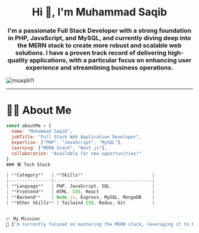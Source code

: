 <h1 align="center">Hi 👋, I'm Muhammad Saqib</h1>
<h3 align="center">I'm a passionate Full Stack Developer with a strong foundation in PHP, JavaScript, and MySQL, and currently diving deep into the MERN stack to create more robust and scalable web solutions. I have a proven track record of delivering high-quality applications, with a particular focus on enhancing user experience and streamlining business operations.</h3>

<p align="left"> <img src="https://komarev.com/ghpvc/?username=msaqib11&label=Profile%20views&color=0e75b6&style=flat" alt="msaqib11" /> </p>

---

# 👨‍💻 About Me

```javascript
const aboutMe = {
  name: "Muhammad Saqib",
  jobTitle: "Full Stack Web Application Developer",
  expertise: ["PHP", "JavaScript", "MySQL"],
  learning: ["MERN Stack", "Next.js"],
  collaboration: "Available for new opportunities!"
}
### 🛠 Tech Stack

| **Category**   | **Skills**                          |
|----------------|-------------------------------------|
| **Language**   | PHP, JavaScript, SQL                |
| **Frontend**   | HTML, CSS, React                    |
| **Backend**    | Node.js, Express, MySQL, MongoDB    |
| **Other Skills** | Tailwind CSS, Redux, Git          |


📈 My Mission
🌱 I'm currently focused on mastering the MERN stack, leveraging it to build modern applications that are powerful, scalable, and user-friendly. I’m also looking forward to collaborating with other developers to bring next-gen web applications to life.
